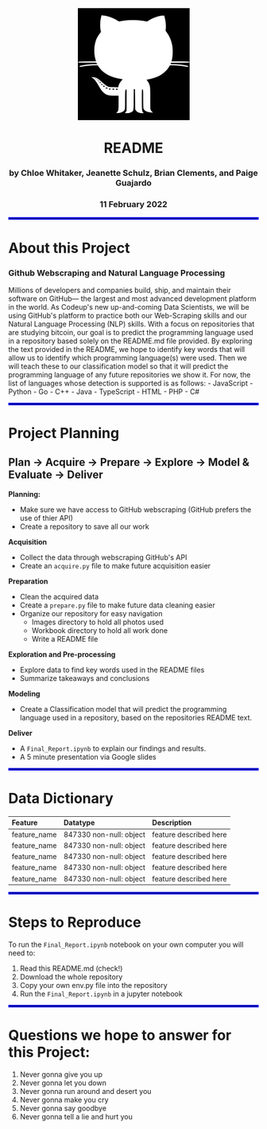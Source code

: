 <div align="center">

<img src="Images/github_logo.png" alt="Codeup Logo" title="Codeup Logo" width="225" height="225" align="center"/>      

# README

### by Chloe Whitaker, Jeanette Schulz, Brian Clements, and Paige Guajardo 
### 11 February 2022


</div align="center">
    
<hr style="border:2px solid blue"> </hr>

# About this Project
### Github Webscraping and Natural Language Processing
Millions of developers and companies build, ship, and maintain their software on GitHub— the largest and most advanced development platform in the world. As Codeup's new up-and-coming Data Scientists, we will be using GitHub's platform to practice both our Web-Scraping skills and our Natural Language Processing (NLP) skills. With a focus on repositories that are studying bitcoin, our goal is to predict the programming language used in a repository based solely on the README.md file provided. By exploring the text provided in the README, we hope to identify key words that will allow us to identify which programming language(s) were used. Then we will teach these to our classification model so that it will predict the programming language of any future repositories we show it. For now, the list of languages whose detection is supported is as follows:
    - JavaScript
    - Python
    - Go
    - C++
    - Java
    - TypeScript
    - HTML
    - PHP
    - C#


<hr style="border:2px solid blue"> </hr>

# Project Planning
## Plan -> Acquire -> Prepare -> Explore -> Model & Evaluate -> Deliver

<b>Planning:</b>  
- Make sure we have access to GitHub webscraping (GitHub prefers the use of thier API)
- Create a repository to save all our work

<b>Acquisition </b>  
- Collect the data through webscraping GitHub's API 
- Create an `acquire.py` file to make future acquisition easier

<b>Preparation</b>  
- Clean the acquired data
- Create a `prepare.py` file to make future data cleaning easier
- Organize our repository for easy navigation
  - Images directory to hold all photos used
  - Workbook directory to hold all work done
  - Write a README file

<b>Exploration and Pre-processing</b>  
- Explore data to find key words used in the README files 
- Summarize takeaways and conclusions

<b>Modeling</b>  
- Create a Classification model that will predict the programming language used in a repository, based on the repositories README text.

<b>Deliver</b>  
- A `Final_Report.ipynb` to explain our findings and results.
- A 5 minute presentation via Google slides 

<hr style="border:2px solid blue"> </hr>

# Data Dictionary

| Feature                    | Datatype               | Description                                                           |
|:---------------------------|:-----------------------|:----------------------------------------------------------------------|
| feature_name                       | 847330 non-null: object  | feature described here             |
| feature_name                       | 847330 non-null: object  | feature described here             |
| feature_name                       | 847330 non-null: object  | feature described here             |
| feature_name                       | 847330 non-null: object  | feature described here             |
| feature_name                       | 847330 non-null: object  | feature described here             |

<hr style="border:2px solid blue"> </hr>

# Steps to Reproduce

To run the `Final_Report.ipynb` notebook on your own computer you will need to:

 1. Read this README.md (check!)
 3. Download the whole repository 
 4. Copy your own env.py file into the repository 
 8. Run the `Final_Report.ipynb` in a jupyter notebook

<hr style="border:2px solid blue"> </hr>


# Questions we hope to answer for this Project:

1. Never gonna give you up
2. Never gonna let you down
3. Never gonna run around and desert you
4. Never gonna make you cry
5. Never gonna say goodbye
6. Never gonna tell a lie and hurt you
